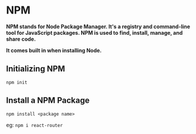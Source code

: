 # NPM

**NPM stands for Node Package Manager. It's a registry and command-line tool for JavaScript packages. NPM is used to find, install, manage, and share code.**

**It comes built in when installing Node.**

## Initializing NPM
`npm init`

## Install a NPM Package
`npm install <package name>`

eg:
    `npm i react-router`
